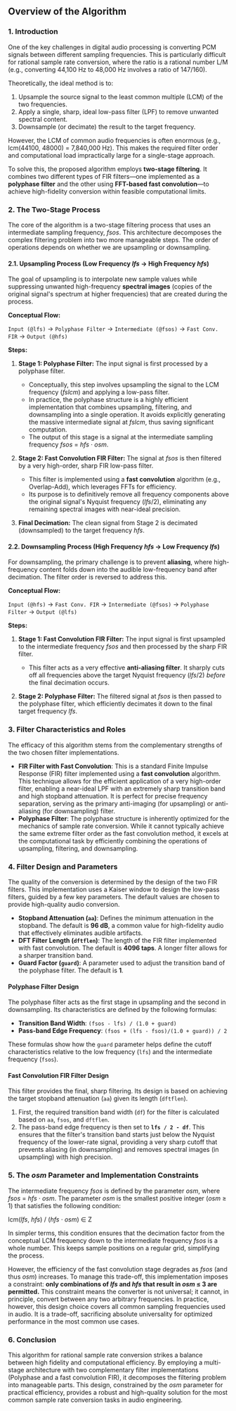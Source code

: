 ## Overview of the Algorithm

### 1. Introduction

One of the key challenges in digital audio processing is converting PCM signals between different sampling frequencies. This is particularly difficult for rational sample rate conversion, where the ratio is a rational number L/M (e.g., converting 44,100 Hz to 48,000 Hz involves a ratio of 147/160).

Theoretically, the ideal method is to:
1.  Upsample the source signal to the least common multiple (LCM) of the two frequencies.
2.  Apply a single, sharp, ideal low-pass filter (LPF) to remove unwanted spectral content.
3.  Downsample (or decimate) the result to the target frequency.

However, the LCM of common audio frequencies is often enormous (e.g., lcm(44100, 48000) = 7,840,000 Hz). This makes the required filter order and computational load impractically large for a single-stage approach.

To solve this, the proposed algorithm employs **two-stage filtering**. It combines two different types of FIR filters—one implemented as a **polyphase filter** and the other using **FFT-based fast convolution**—to achieve high-fidelity conversion within feasible computational limits.

### 2. The Two-Stage Process

The core of the algorithm is a two-stage filtering process that uses an intermediate sampling frequency, *fsos*. This architecture decomposes the complex filtering problem into two more manageable steps. The order of operations depends on whether we are upsampling or downsampling.

#### 2.1. Upsampling Process (Low Frequency *lfs* &rarr; High Frequency *hfs*)

The goal of upsampling is to interpolate new sample values while suppressing unwanted high-frequency **spectral images** (copies of the original signal's spectrum at higher frequencies) that are created during the process.

**Conceptual Flow:**

`Input (@lfs)` &rarr; `Polyphase Filter` &rarr; `Intermediate (@fsos)` &rarr; `Fast Conv. FIR` &rarr; `Output (@hfs)`

**Steps:**

1.  **Stage 1: Polyphase Filter:** The input signal is first processed by a polyphase filter.
    *   Conceptually, this step involves upsampling the signal to the LCM frequency (*fslcm*) and applying a low-pass filter.
    *   In practice, the polyphase structure is a highly efficient implementation that combines upsampling, filtering, and downsampling into a single operation. It avoids explicitly generating the massive intermediate signal at *fslcm*, thus saving significant computation.
    *   The output of this stage is a signal at the intermediate sampling frequency *fsos* = *hfs* &middot; *osm*.

2.  **Stage 2: Fast Convolution FIR Filter:** The signal at *fsos* is then filtered by a very high-order, sharp FIR low-pass filter.
    *   This filter is implemented using a **fast convolution** algorithm (e.g., Overlap-Add), which leverages FFTs for efficiency.
    *   Its purpose is to definitively remove all frequency components above the original signal's Nyquist frequency (*lfs*/2), eliminating any remaining spectral images with near-ideal precision.

3.  **Final Decimation:** The clean signal from Stage 2 is decimated (downsampled) to the target frequency *hfs*.

#### 2.2. Downsampling Process (High Frequency *hfs* &rarr; Low Frequency *lfs*)

For downsampling, the primary challenge is to prevent **aliasing**, where high-frequency content folds down into the audible low-frequency band after decimation. The filter order is reversed to address this.

**Conceptual Flow:**

`Input (@hfs)` &rarr; `Fast Conv. FIR` &rarr; `Intermediate (@fsos)` &rarr; `Polyphase Filter` &rarr; `Output (@lfs)`

**Steps:**

1.  **Stage 1: Fast Convolution FIR Filter:** The input signal is first upsampled to the intermediate frequency *fsos* and then processed by the sharp FIR filter.
    *   This filter acts as a very effective **anti-aliasing filter**. It sharply cuts off all frequencies above the target Nyquist frequency (*lfs*/2) *before* the final decimation occurs.

2.  **Stage 2: Polyphase Filter:** The filtered signal at *fsos* is then passed to the polyphase filter, which efficiently decimates it down to the final target frequency *lfs*.

### 3. Filter Characteristics and Roles

The efficacy of this algorithm stems from the complementary strengths of the two chosen filter implementations.

*   **FIR Filter with Fast Convolution**: This is a standard Finite Impulse Response (FIR) filter implemented using a **fast convolution** algorithm. This technique allows for the efficient application of a very high-order filter, enabling a near-ideal LPF with an extremely sharp transition band and high stopband attenuation. It is perfect for precise frequency separation, serving as the primary anti-imaging (for upsampling) or anti-aliasing (for downsampling) filter.
*   **Polyphase Filter**: The polyphase structure is inherently optimized for the mechanics of sample rate conversion. While it cannot typically achieve the same extreme filter order as the fast convolution method, it excels at the computational task by efficiently combining the operations of upsampling, filtering, and downsampling.

### 4. Filter Design and Parameters

The quality of the conversion is determined by the design of the two FIR filters. This implementation uses a Kaiser window to design the low-pass filters, guided by a few key parameters. The default values are chosen to provide high-quality audio conversion.

*   **Stopband Attenuation (`aa`)**: Defines the minimum attenuation in the stopband. The default is **96 dB**, a common value for high-fidelity audio that effectively eliminates audible artifacts.
*   **DFT Filter Length (`dftflen`)**: The length of the FIR filter implemented with fast convolution. The default is **4096 taps**. A longer filter allows for a sharper transition band.
*   **Guard Factor (`guard`)**: A parameter used to adjust the transition band of the polyphase filter. The default is **1**.

#### Polyphase Filter Design

The polyphase filter acts as the first stage in upsampling and the second in downsampling. Its characteristics are defined by the following formulas:
*   **Transition Band Width**: `(fsos - lfs) / (1.0 + guard)`
*   **Pass-band Edge Frequency**: `(fsos + (lfs - fsos)/(1.0 + guard)) / 2`

These formulas show how the `guard` parameter helps define the cutoff characteristics relative to the low frequency (`lfs`) and the intermediate frequency (`fsos`).

#### Fast Convolution FIR Filter Design

This filter provides the final, sharp filtering. Its design is based on achieving the target stopband attenuation (`aa`) given its length (`dftflen`).
1.  First, the required transition band width (`df`) for the filter is calculated based on `aa`, `fsos`, and `dftflen`.
2.  The pass-band edge frequency is then set to **`lfs / 2 - df`**. This ensures that the filter's transition band starts just below the Nyquist frequency of the lower-rate signal, providing a very sharp cutoff that prevents aliasing (in downsampling) and removes spectral images (in upsampling) with high precision.

### 5. The *osm* Parameter and Implementation Constraints

The intermediate frequency *fsos* is defined by the parameter *osm*, where *fsos* = *hfs* &middot; *osm*. The parameter *osm* is the smallest positive integer (*osm* &ge; 1) that satisfies the following condition:

lcm(*lfs*, *hfs*) / (*hfs* &middot; *osm*) &isin; Z

In simpler terms, this condition ensures that the decimation factor from the conceptual LCM frequency down to the intermediate frequency *fsos* is a whole number. This keeps sample positions on a regular grid, simplifying the process.

However, the efficiency of the fast convolution stage degrades as *fsos* (and thus *osm*) increases. To manage this trade-off, this implementation imposes a constraint: **only combinations of *lfs* and *hfs* that result in *osm* &le; 3 are permitted.** This constraint means the converter is not universal; it cannot, in principle, convert between any two arbitrary frequencies. In practice, however, this design choice covers all common sampling frequencies used in audio. It is a trade-off, sacrificing absolute universality for optimized performance in the most common use cases.

### 6. Conclusion

This algorithm for rational sample rate conversion strikes a balance between high fidelity and computational efficiency. By employing a multi-stage architecture with two complementary filter implementations (Polyphase and a fast convolution FIR), it decomposes the filtering problem into manageable parts. This design, constrained by the *osm* parameter for practical efficiency, provides a robust and high-quality solution for the most common sample rate conversion tasks in audio engineering.
